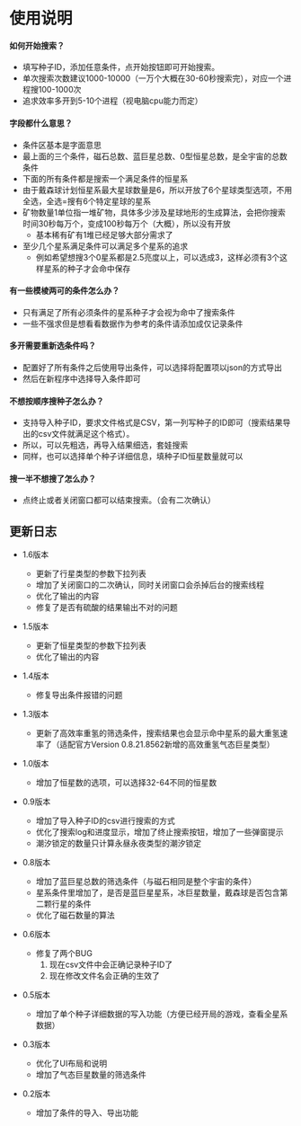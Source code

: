# 使用说明

#### 如何开始搜索？
- 填写种子ID，添加任意条件，点开始按钮即可开始搜索。
- 单次搜索次数建议1000-10000（一万个大概在30-60秒搜索完），对应一个进程搜100-1000次
- 追求效率多开到5-10个进程（视电脑cpu能力而定）


#### 字段都什么意思？
- 条件区基本是字面意思
- 最上面的三个条件，磁石总数、蓝巨星总数、0型恒星总数，是全宇宙的总数条件
- 下面的所有条件都是搜索一个满足条件的恒星系
- 由于戴森球计划恒星系最大星球数量是6，所以开放了6个星球类型选项，不用全选，全选=搜有6个特定星球的星系
- 矿物数量1单位指一堆矿物，具体多少涉及星球地形的生成算法，会把你搜索时间30秒每万个，变成100秒每万个（大概），所以没有开放
   - 基本稀有矿有1堆已经足够大部分需求了
- 至少几个星系满足条件可以满足多个星系的追求
   - 例如希望想搜3个0星系都是2.5亮度以上，可以选成3，这样必须有3个这样星系的种子才会命中保存

#### 有一些模棱两可的条件怎么办？
- 只有满足了所有必须条件的星系种子才会视为命中了搜索条件
- 一些不强求但是想看看数据作为参考的条件请添加成仅记录条件


#### 多开需要重新选条件吗？
- 配置好了所有条件之后使用导出条件，可以选择将配置项以json的方式导出
- 然后在新程序中选择导入条件即可


#### 不想按顺序搜种子怎么办？
- 支持导入种子ID，要求文件格式是CSV，第一列写种子的ID即可（搜索结果导出的csv文件就满足这个格式）。
- 所以，可以先粗选，再导入结果细选，套娃搜索
- 同样，也可以选择单个种子详细信息，填种子ID恒星数量就可以

#### 搜一半不想搜了怎么办？
- 点终止或者关闭窗口都可以结束搜索。（会有二次确认）

## 更新日志
- 1.6版本
  - 更新了行星类型的参数下拉列表
  - 增加了关闭窗口的二次确认，同时关闭窗口会杀掉后台的搜索线程
  - 优化了输出的内容
  - 修复了是否有硫酸的结果输出不对的问题
- 1.5版本
  - 更新了恒星类型的参数下拉列表
  - 优化了输出的内容
- 1.4版本
  - 修复导出条件报错的问题
- 1.3版本
  - 更新了高效率重氢的筛选条件，搜索结果也会显示命中星系的最大重氢速率了（适配官方Version 0.8.21.8562新增的高效重氢气态巨星类型）
    
- 1.0版本
  - 增加了恒星数的选项，可以选择32-64不同的恒星数
- 0.9版本
  - 增加了导入种子ID的csv进行搜索的方式
  - 优化了搜索log和进度显示，增加了终止搜索按钮，增加了一些弹窗提示
  - 潮汐锁定的数量只计算永昼永夜类型的潮汐锁定
- 0.8版本
  - 增加了蓝巨星总数的筛选条件（与磁石相同是整个宇宙的条件）
  - 星系条件里增加了，是否是蓝巨星星系，冰巨星数量，戴森球是否包含第二颗行星的条件
  - 优化了磁石数量的算法
- 0.6版本
  - 修复了两个BUG
     1. 现在csv文件中会正确记录种子ID了
     2. 现在修改文件名会正确的生效了 
- 0.5版本
  - 增加了单个种子详细数据的写入功能（方便已经开局的游戏，查看全星系数据）
  
- 0.3版本
  - 优化了UI布局和说明
  - 增加了气态巨星数量的筛选条件

- 0.2版本
  - 增加了条件的导入、导出功能

